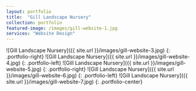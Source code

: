 ```yaml
---
layout: portfolio
title:  "Gill Landscape Nursery"
collection: portfolio
featured-image: /images/gill-website-1.jpg
services: "Website Design"
---
```


![Gill Landscape Nursery]({{ site.url }}/images/gill-website-3.jpg)
{: .portfolio-right}
![Gill Landscape Nursery]({{ site.url }}/images/gill-website-4.jpg)
{: .portfolio-left}
![Gill Landscape Nursery]({{ site.url }}/images/gill-website-5.jpg)
{: .portfolio-right}
![Gill Landscape Nursery]({{ site.url }}/images/gill-website-6.jpg)
{: .portfolio-left}
![Gill Landscape Nursery]({{ site.url }}/images/gill-website-7.jpg)
{: .portfolio-center}

